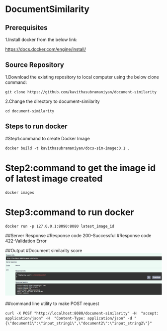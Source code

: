 # DocumentSimilarity

## Prerequisites
1.Install docker from the below link:

https://docs.docker.com/engine/install/


## Source Repository
1.Download the existing repository to local computer using the below clone command:
```
git clone https://github.com/kavithasubramaniyan/document-similarity
```

2.Change the directory to document-similarity
```
cd document-similarity
```

## Steps to run docker
#Step1:command to create Docker Image
```
docker build -t kavithasubramaniyan/docs-sim-image:0.1 .
```

# Step2:command to get the image id of latest image created
```
docker images
```

# Step3:command to run docker
```
docker run -p 127.0.0.1:8090:8080 latest_image_id
```
##Server Response
#Response code 200-Successful
#Response code 422-Validation Error 

##Output 
#Document similarity score
![Document similarity score](images/document_similarity_score.PNG "Screenshot of output of two document comparison")

##command line utility to make POST request
```
curl -X POST "http://localhost:8080/document-similarity" -H  "accept: application/json" -H  "Content-Type: application/json" -d "{\"document1\":\"input_string1\",\"document2\":\"input_string2\"}"
```



